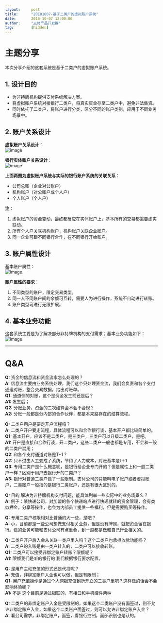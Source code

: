 ```yaml
---  
layout:     post   
title:      "20181007-基于二类户的虚拟账户系统"  
date:       2018-10-07 12:00:00  
author:     "支付产品开发群"  
tag:		[hidden] 
---
```


# 主题分享
本次分享介绍的这套系统是基于二类户的虚拟账户系统。
## 1. 设计目的
- 为非持牌机构提供支付系统解决方案。  
- 将虚拟账户系统对接银行二类户，将真实资金存至二类户中，避免非法集资。  
- 同时依托了二类户，将账户进行分类，区分不同的账户类别，应用于不同业务场景中。  

## 2. 账户关系设计
**虚拟账户关系设计**：  
![image](http://static.cocolian.cn/img/20181007_203228.png)


**银行实体账户关系设计**：  
![image](http://static.cocolian.cn/img/20181007_203233.png)

**上面两图为虚拟账户系统与实际的银行账户系统的关联关系**：
- 公司总账（企业对公账户）
- 机构账户（对公账户或个人户）
- 个人账户（个人户）  

**注**：
1. 虚拟账户的资金变动，最终都反应在实体账户上，基本所有的交易都需要虚实联动。
2. 所有个人户关联机构账户，机构账户关联企业账户。
3. 同一企业可跟不同银行合作，在不同银行开始账户。


## 3. 账户属性设计
基本账户属性：    
![image](http://static.cocolian.cn/img/20181007_203339.png)

**账户属性的要求**：
1. 不同类型的账户，限定交易类型。
2. 同一人不同账户间的余额可互转，需要人为进行操作，系统不自动进行转账。
3. 账户类型可进行无限扩展。
## 4. 基本业务功能
这套系统主要是为了解决部分非持牌机构的支付需求；基本业务功能如下：  
![image](http://static.cocolian.cn/img/20181007_203519.png)

---

# Q&A

**Q:** 资金的信息流和资金流水怎么处理的？  
**A:** 信息流主要由业务系统处理，我们这个只处理资金流，我们会负责和各个支付通道对账，整合交易数据，给出对账单。  
**Q1:** 通道侧的对账，这个是资金发生前还是后？  
**A1:** 发生后；  
**Q2:** 分账业务，资金的二次结算会不会不合规？  
**A2:** 分账一般都是分内部的合作伙伴，都是本来路存在的结算流程。  

**Q:** 二类户用户是要走开户流程吗？  
**A:** 二类户开户要走流程，具体流程可以和合作银行谈，基本开户都比较简单的。  
**Q1:** 基本开户，应该不是二类户，是三类户，三类户可以升级二类户，是吧。  
**A1:** 开户是直接和合作行谈，开二类户，这些二类户一般也都是专用，不会和一般的二类户混用；  
**Q2:** 和各个支付通道对账是T+1？  
**A2:** 只不过由人工变成了系统，节约了人力成本，对账基本是t＋1  
**Q3:** 专用二类户是什么概念呢，是银行给企业专门开的？但是属性上和一般二类户一样？区别于用户去银行开的二类户？  
**A3:** 银行对普通二类户做了一些限制。支付公司的只能叫电子账户或者虚拟账户，二类账户一般指的是银行二类账户，还是有很大区别的。  

**Q:** 目的:解决为非持牌机构支付问题，能具体列举一些实际中的业务场景么？  
**A:** 例子：某快递公司，对加盟的各个快递站点进行快递就转的资金管理，会有类似押金，分享等操作，也会为内部员工提供一些福利，但是需要购买等操作。    

**Q:** 专用二类户权限相对比普通的大一些，是吧？  
**A:** 小，目前都是一些公司想做支付相关业务，但是没有牌照，就把资金留在银行。做的业务可能和支付公司有点重叠，到一般都是做和自己行业相关的。  

**Q:** 二类户开户后入金从关联一类户里入吗？这个二类户也承担收款功能吗？  
**A:** 二类户的入账是由一类户转入的，二类户可以接收转账。  
**Q1:** 二类户可以接受非绑定账户转账？限额呢？  
**A1:** 限额我们是听的银行的 我们根据银行要求配置。   


**Q:** 是用户主动充值的形式还是代扣呢？  
**A:** 充值，非绑定账户入金也可以做，但是有限制；  
**Q1:** 用户充值操作是通过个人网银充值到所开立的二类户里吧？这样做的话会不会影响体验呢？  
**A1:** 不是 这个目前是通过银联的，有接口和手机控件两种  

**Q:** 二类户的非绑定账户入金是受限制的，如果这个二类账户没有面签过，则不允许非绑定账户入金，如果这个二类账户面签过，则可以允许非绑定账户入金？   
**A:** 看公司需求，非绑定账户，面签，看银行控制，面部识别也是认的。  

